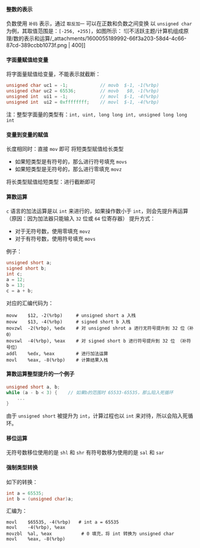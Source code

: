 

#### 整数的表示
负数使用 `补码` 表示，通过 `取反加一` 可以在正数和负数之间变换
以 `unsigned char` 为例，其取值范围是：`[-256, +255]`，如图所示：
![[不活跃主题/计算机组成原理/数的表示和运算/_attachments/1600055189992-66f3a203-58d4-4c66-87cd-389ccbb1073f.png | 400]]


#### 字面量赋值给变量
将字面量赋值给变量，不能表示就截断：
```c
unsigned char uc1 = -1;            // movb  $-1, -1(%rbp)
unsigned char uc2 = 65536;         // movb	 $0, -1(%rbp)
unsigned int  ui1 = -1;            // movl	$-1, -4(%rbp)
unsigned int  ui2 = 0xffffffff;    // movl	$-1, -4(%rbp)
```
注：整型字面量的类型有：`int, uint, long long int, unsigned long long int`


#### 变量到变量的赋值
长度相同时：直接 `mov` 即可
将短类型赋值给长类型

- 如果短类型是有符号的，那么进行符号填充 `movs`
- 如果短类型是无符号的，那么进行零填充 `movz`

将长类型赋值给短类型：进行截断即可


#### 算数运算
`c` 语言的加法运算是以 `int` 来进行的，如果操作数小于 `int`，则会先提升再运算
（原因：因为加法器只能输入 `32` 位或 `64` 位寄存器）
提升方式：

- 对于无符号数，使用零填充 `movz`
- 对于有符号数，使用符号填充 `movs`

例子：
```c
unsigned short a;
signed short b;
int c;
a = 12;
b = 13;
c = a + b;
```
对应的汇编代码为：
```assembly
movw	$12, -2(%rbp)     # unsigned short a 入栈
movw	$13, -4(%rbp)     # signed short b 入栈
movzwl	-2(%rbp), %edx    # 对 unsigned shrot a 进行无符号提升到 32 位（补0）
movswl	-4(%rbp), %eax    # 对 signed short b 进行符号提升到 32 位 （补符号位）
addl	%edx, %eax        # 进行加法运算
movl	%eax, -8(%rbp)    # 计算结果入栈
```


#### 算数运算整型提升的一个例子
```c
unsigned short a, b;
while (a - b < 3) {    // 如果b的范围时 65533-65535，那么陷入死循环
    ...
}
```
由于 `unsigned short` 被提升为 `int`，计算过程也以 `int` 来对待，所以会陷入死循环。


#### 移位运算
无符号数移位使用的是 `shl` 和 `shr`
有符号数移为使用的是 `sal` 和 `sar`


#### 强制类型转换
如下的转换：
```c
int a = 65535;
int b = (unsigned char)a;
```
汇编为：
```assembly
movl	$65535, -4(%rbp)   # int a = 65535
movl	-4(%rbp), %eax     
movzbl	%al, %eax           # 0 填充，将 int 转换为 unsigned char
movl	%eax, -8(%rbp)
```
